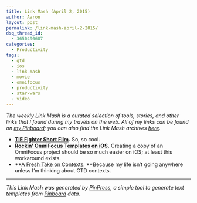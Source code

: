 ```yaml
---
title: Link Mash (April 2, 2015)
author: Aaron
layout: post
permalink: /link-mash-april-2-2015/
dsq_thread_id:
  - 3650490687
categories:
  - Productivity
tags:
  - gtd
  - ios
  - link-mash
  - movie
  - omnifocus
  - productivity
  - star-wars
  - video
---
```

*The weekly Link Mash is a curated selection of tools, stories, and other links that I found during my travels on the web. All of my links can be found on&nbsp;<a title="Bachya's Pinboard: Link Mash" href="https://pinboard.in/u:bachya/t:link-mash/" target="_blank">my Pinboard</a>; you can also find the Link Mash archives <a href="/tag/link-mash/" target="_blank">here</a>.*

  * **<a title="TIE Fighter Short Film" href="https://www.youtube.com/embed/PN_CP4SuoTU?start=0&wmode=transparent" target="_blank">TIE Fighter Short Film</a>.** So, so cool.
  * **<a title="Rockin' OmniFocus Templates on iOS" href="http://gridwriter.com/post/20469953937/rockin-omnifocus-templates-on-ios/" target="_blank">Rockin&#8217; OmniFocus Templates on iOS</a>.** Creating a copy of an OmniFocus project should be so much easier on iOS; at least this workaround exists.
  * **<a title="A Fresh Take on Contexts" href="http://simplicitybliss.com/blog/a-fresh-take-on-contexts" target="_blank">A Fresh Take on Contexts</a>. **Because my life isn&#8217;t going anywhere unless I&#8217;m thinking about GTD contexts.

* * *

*This Link Mash was generated by <a title="PinPress" href="https://github.com/bachya/pinpress" target="_blank">PinPress</a>, a simple tool to generate text templates from <a title="Pinboard" href="https://pinboard.in" target="_blank">Pinboard</a> data.*

